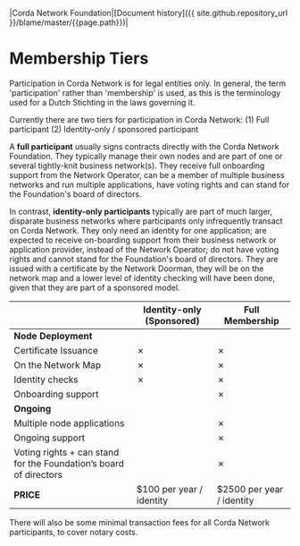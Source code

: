 |Corda Network Foundation|[Document history]({{ site.github.repository_url }}/blame/master/{{page.path}})|

Membership Tiers
================

Participation in Corda Network is for legal entities only. In general, the term 'participation' rather than 'membership' is used, as this is the terminology used for a Dutch Stichting in the laws governing it.

Currently there are two tiers for participation in Corda Network:
(1) Full participant
(2) Identity-only / sponsored participant

A **full participant** usually signs contracts directly with the Corda Network Foundation. They typically manage their own nodes and are part of one or several tightly-knit business network(s). They receive full onboarding support from the Network Operator, can be a member of multiple business networks and run multiple applications, have voting rights and can stand for the Foundation's board of directors.  

In contrast, **identity-only participants** typically are part of much larger, disparate business networks where participants only infrequently transact on Corda Network. They only need an identity for one application; are expected to receive on-boarding support from their business network or application provider, instead of the Network Operator; do not have voting rights and cannot stand for the Foundation's board of directors. They are issued with a certificate by the Network Doorman, they will be on the network map and a lower level of identity checking will have been done, given that they are part of a sponsored model. 


  | Identity-only (Sponsored) | Full Membership
-- | -- | --
**Node Deployment** |   |  
Certificate Issuance | ✗ | ✗
On the Network Map | ✗ | ✗
Identity checks | ✗ | ✗
Onboarding support |   | ✗
**Ongoing** |   |  
Multiple node applications |   | ✗
Ongoing support |   | ✗
Voting rights + can stand for the Foundation’s board of directors |   | ✗
**PRICE** | $100   per year / identity | $2500   per year / identity

There will also be some minimal transaction fees for all Corda Network participants, to cover notary costs. 
